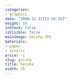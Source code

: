 ```yaml
---
categories:
- graphics
date: "2009-12-31T23:59:35Z"
height: 50
inStock: false
isVisible: false
mainImage: Geisha.JPG
materials:
- paper
- acrylic
price: -1
slug: geisha
title: Geisha
width: 35
---
```


